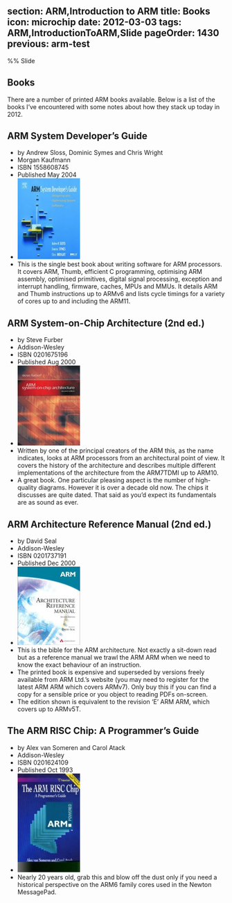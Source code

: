 section: ARM,Introduction to ARM
title: Books
icon: microchip
date: 2012-03-03
tags: ARM,IntroductionToARM,Slide
pageOrder: 1430
previous: arm-test
----

%% Slide
  
## Books

There are a number of printed ARM books available. Below is a list of the books I’ve encountered with some notes about how they stack up today in 2012.

## ARM System Developer’s Guide
* by Andrew Sloss, Dominic Symes and Chris Wright
* Morgan Kaufmann
* ISBN 1558608745
* Published May 2004
* ![Book cover](img/book/asdg.jpg)
* This is the single best book about writing software for ARM processors. It covers ARM, Thumb, efficient C programming, optimising ARM assembly, optimised primitives, digital signal processing, exception and interrupt handling, firmware, caches, MPUs and MMUs. It details ARM and Thumb instructions up to ARMv6 and lists cycle timings for a variety of cores up to and including the ARM11.

## ARM System-on-Chip Architecture (2nd ed.)
* by Steve Furber
* Addison-Wesley
* ISBN 0201675196
* Published Aug 2000
* ![Book cover](img/book/armsoc.jpg)
* Written by one of the principal creators of the ARM this, as the name indicates, looks at ARM processors from an architectural point of view. It covers the history of the architecture and describes multiple different implementations of the architecture from the ARM7TDMI up to ARM10.
* A great book. One particular pleasing aspect is the number of high-quality diagrams. However it is over a decade old now. The chips it discusses are quite dated. That said as you’d expect its fundamentals are as sound as ever.

## ARM Architecture Reference Manual (2nd ed.)
* by David Seal
* Addison-Wesley
* ISBN 0201737191
* Published Dec 2000
* ![Book cover](img/book/armarm.jpg)
* This is the bible for the ARM architecture. Not exactly a sit-down read but as a reference manual we trawl the ARM ARM when we need to know the exact behaviour of an instruction.
* The printed book is expensive and superseded by versions freely available from ARM Ltd.’s website (you may need to register for the latest ARM ARM which covers ARMv7). Only buy this if you can find a copy for a sensible price or you object to reading PDFs on-screen.
* The edition shown is equivalent to the revision ‘E’ ARM ARM, which covers up to ARMv5T.

## The ARM RISC Chip: A Programmer’s Guide
* by Alex van Someren and Carol Atack
* Addison-Wesley
* ISBN 0201624109
* Published Oct 1993
* ![Book cover](img/book/armrisc.jpg)
* Nearly 20 years old, grab this and blow off the dust only if you need a historical perspective on the ARM6 family cores used in the Newton MessagePad.

